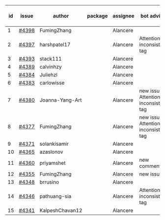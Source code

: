| id | issue | author | package | assignee | bot advice | created date of issue | target release date | date from target |
| ------ | ------ | ------ | ------ | ------ | ------ | ------ | ------ | :-----: |
| 1 | [#4398](https://github.com/Azure/sdk-release-request/issues/4398) | FumingZhang |  | Alancere |  | 08-08 |  | 0 |
| 2 | [#4397](https://github.com/Azure/sdk-release-request/issues/4397) | harshpatel17 |  | Alancere | Attention to inconsistent tag | 08-07 | 08-25 |  |
| 3 | [#4393](https://github.com/Azure/sdk-release-request/issues/4393) | stack111 |  | Alancere |  | 08-04 | 08-25 |  |
| 4 | [#4389](https://github.com/Azure/sdk-release-request/issues/4389) | calvinhzy |  | Alancere |  | 08-04 | 08-25 |  |
| 5 | [#4384](https://github.com/Azure/sdk-release-request/issues/4384) | Juliehzl |  | Alancere |  | 08-02 | 08-25 |  |
| 6 | [#4383](https://github.com/Azure/sdk-release-request/issues/4383) | carlowisse |  | Alancere |  | 08-01 | 08-25 |  |
| 7 | [#4380](https://github.com/Azure/sdk-release-request/issues/4380) | Joanna-Yang-Art |  | Alancere | new issue. Attention to inconsistent tag | 07-31 | 08-25 |  |
| 8 | [#4377](https://github.com/Azure/sdk-release-request/issues/4377) | FumingZhang |  | Alancere | new issue. Attention to inconsistent tag | 07-31 | 08-25 |  |
| 9 | [#4371](https://github.com/Azure/sdk-release-request/issues/4371) | solankisamir |  | Alancere |  | 07-27 | 08-25 |  |
| 10 | [#4365](https://github.com/Azure/sdk-release-request/issues/4365) | azaslonov |  | Alancere |  | 07-26 | 08-25 |  |
| 11 | [#4360](https://github.com/Azure/sdk-release-request/issues/4360) | priyamshet |  | Alancere | new comment. | 07-25 | 08-25 |  |
| 12 | [#4355](https://github.com/Azure/sdk-release-request/issues/4355) | FumingZhang |  | Alancere | new issue. | 07-21 | 08-25 |  |
| 13 | [#4348](https://github.com/Azure/sdk-release-request/issues/4348) | brrusino |  | Alancere |  | 07-20 | 08-25 |  |
| 14 | [#4346](https://github.com/Azure/sdk-release-request/issues/4346) | pathuang-sia |  | Alancere | Attention to inconsistent tag | 07-19 | 08-25 |  |
| 15 | [#4341](https://github.com/Azure/sdk-release-request/issues/4341) | KalpeshChavan12 |  | Alancere |  | 07-15 | 08-25 |  |
